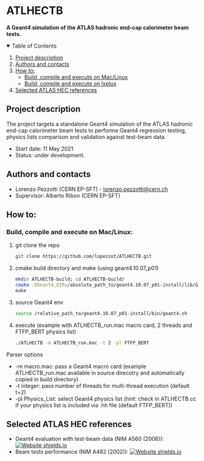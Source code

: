 # ATLHECTB
**A Geant4 simulation of the ATLAS hadronic end-cap calorimeter beam tests.**

<!-- TABLE OF CONTENTS -->
<details open="open">
  <summary>Table of Contents</summary>
  <ol>
    <li><a href="#Project description">Project description</a></li>
    <li><a href="#Authors and contacts">Authors and contacts</a></li>
    <li>
      <a href="#How to:">How to:</a>
      <ul>
        <li><a href="#Build, compile and execute on Mac/Linux">Build, compile and execute on Mac/Linux</a></li>
        <li><a href="#Build, compile and execute on lxplus">Build, compile and execute on lxplus</a></li>
      </ul>
    </li>
    <li><a href="#Selected ATLAS HEC references">Selected ATLAS HEC references</a></li>
  </ol>
</details>

<!--Project desription-->
## Project description
The project targets a standalone Geant4 simulation of the ATLAS hadronic end-cap calorimeter beam tests to performe Geant4 regression testing, physics lists comparison and validation against test-beam data. 
- Start date: 11 May 2021 
- Status: under development. 

<!--Authors and contacts-->
## Authors and contacts
- Lorenzo Pezzotti (CERN EP-SFT) - lorenzo.pezzotti@cern.ch 
- Supervisor: Alberto Ribon (CERN EP-SFT)

<!--How to:-->
## How to:

### Build, compile and execute on Mac/Linux:
1. git clone the repo
   ```sh
   git clone https://github.com/lopezzot/ATLHECTB.git
   ```
2. cmake build directory and make (using geant4.10.07_p01)
   ```sh
   mkdir ATLHECTB-build; cd ATLHECTB-build/
   cmake -DGeant4_DIR=/absolute_path_to/geant4.10.07_p01-install/lib/Geant4-10.7.1/ relative_path_to/ATLHECTB/
   make
   ```
3. source Geant4 env
   ```sh
   source /relative_path_to/geant4.10.07_p01-install/bin/geant4.sh
   ```
4. execute (example with ATLHECTB_run.mac macro card, 2 threads and FTFP_BERT physics list)
   ```sh
   ./ATLHECTB -m ATLHECTB_run.mac -t 2 -pl FTFP_BERT
   ```
Parser options
   * -m macro.mac: pass a Geant4 macro card (example ATLHECTB_run.mac available in source direcotry and automatically copied in build directory) 
   * -t integer: pass number of threads for multi-thread execution (default t=2)
   * -pl Physics_List: select Geant4 physics list (hint: check in ATLHECTB.cc if your physics list is included via .hh file (default FTFP_BERT))

<!--Selected ATLAS HEC references-->
## Selected ATLAS HEC references
- Geant4 evaluation with test-beam data (NIM A560 (2006)):  [![Website shields.io](https://img.shields.io/website-up-down-green-red/http/shields.io.svg)](https://www.sciencedirect.com/science/article/pii/S0168900205026835)
- Beam tests performance (NIM A482 (2002)): [![Website shields.io](https://img.shields.io/website-up-down-green-red/http/shields.io.svg)](https://www.sciencedirect.com/science/article/pii/S0168900201013389)
